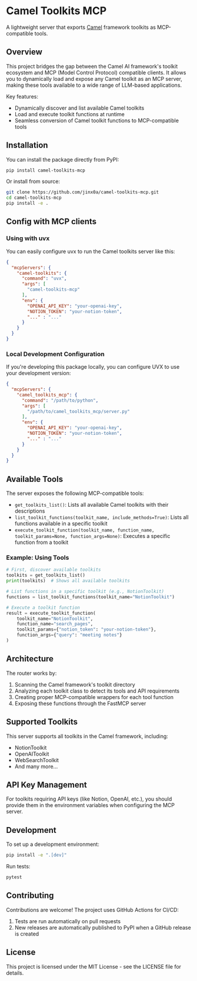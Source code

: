 # Camel Toolkits MCP

A lightweight server that exports [Camel](https://github.com/camel-ai/camel) framework toolkits as MCP-compatible tools.

## Overview

This project bridges the gap between the Camel AI framework's toolkit ecosystem and MCP (Model Control Protocol) compatible clients. It allows you to dynamically load and expose any Camel toolkit as an MCP server, making these tools available to a wide range of LLM-based applications.

Key features:
- Dynamically discover and list available Camel toolkits
- Load and execute toolkit functions at runtime
- Seamless conversion of Camel toolkit functions to MCP-compatible tools

## Installation

You can install the package directly from PyPI:

```bash
pip install camel-toolkits-mcp
```

Or install from source:

```bash
git clone https://github.com/jinx0a/camel-toolkits-mcp.git
cd camel-toolkits-mcp
pip install -e .
```

## Config with MCP clients

### Using with uvx

You can easily configure uvx to run the Camel toolkits server like this:

```json
{
  "mcpServers": {
    "camel-toolkits": {
      "command": "uvx",
      "args": [
        "camel-toolkits-mcp"
      ],
      "env": {
        "OPENAI_API_KEY": "your-openai-key",
        "NOTION_TOKEN": "your-notion-token",
        "..." : "..."
      }
    }
  }
}
```

### Local Development Configuration

If you're developing this package locally, you can configure UVX to use your development version:

```json
{
  "mcpServers": {
    "camel_toolkits_mcp": {
      "command": "/path/to/python",
      "args": [
        "/path/to/camel_toolkits_mcp/server.py"
      ],
      "env": {
        "OPENAI_API_KEY": "your-openai-key",
        "NOTION_TOKEN": "your-notion-token",
        "..." : "..."
      }
    }
  }
}
```

## Available Tools

The server exposes the following MCP-compatible tools:

- `get_toolkits_list()`: Lists all available Camel toolkits with their descriptions
- `list_toolkit_functions(toolkit_name, include_methods=True)`: Lists all functions available in a specific toolkit
- `execute_toolkit_function(toolkit_name, function_name, toolkit_params=None, function_args=None)`: Executes a specific function from a toolkit

### Example: Using Tools

```python
# First, discover available toolkits
toolkits = get_toolkits_list()
print(toolkits)  # Shows all available toolkits

# List functions in a specific toolkit (e.g., NotionToolkit)
functions = list_toolkit_functions(toolkit_name="NotionToolkit")

# Execute a toolkit function
result = execute_toolkit_function(
    toolkit_name="NotionToolkit",
    function_name="search_pages",
    toolkit_params={"notion_token": "your-notion-token"},
    function_args={"query": "meeting notes"}
)
```

## Architecture

The router works by:
1. Scanning the Camel framework's toolkit directory
2. Analyzing each toolkit class to detect its tools and API requirements
3. Creating proper MCP-compatible wrappers for each tool function
4. Exposing these functions through the FastMCP server

## Supported Toolkits

This server supports all toolkits in the Camel framework, including:
- NotionToolkit
- OpenAIToolkit
- WebSearchToolkit
- And many more...

## API Key Management

For toolkits requiring API keys (like Notion, OpenAI, etc.), you should provide them in the environment variables when configuring the MCP server.

## Development

To set up a development environment:

```bash
pip install -e ".[dev]"
```

Run tests:

```bash
pytest
```

## Contributing

Contributions are welcome! The project uses GitHub Actions for CI/CD:

1. Tests are run automatically on pull requests
2. New releases are automatically published to PyPI when a GitHub release is created

## License

This project is licensed under the MIT License - see the LICENSE file for details.
